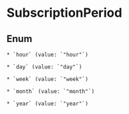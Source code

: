 
# SubscriptionPeriod

## Enum


    * `hour` (value: `"hour"`)

    * `day` (value: `"day"`)

    * `week` (value: `"week"`)

    * `month` (value: `"month"`)

    * `year` (value: `"year"`)



